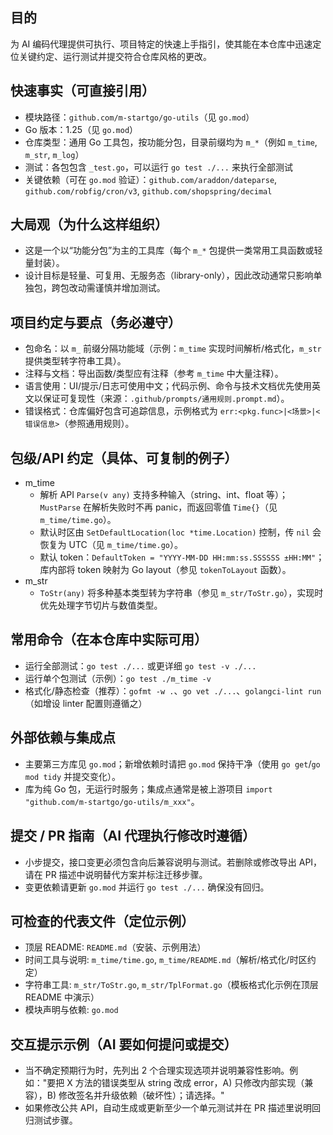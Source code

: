 ## 目的

为 AI 编码代理提供可执行、项目特定的快速上手指引，使其能在本仓库中迅速定位关键约定、运行测试并提交符合仓库风格的更改。

## 快速事实（可直接引用）

- 模块路径：`github.com/m-startgo/go-utils`（见 `go.mod`）
- Go 版本：1.25（见 `go.mod`）
- 仓库类型：通用 Go 工具包，按功能分包，目录前缀均为 `m_*`（例如 `m_time`, `m_str`, `m_log`）
- 测试：各包包含 `_test.go`，可以运行 `go test ./...` 来执行全部测试
- 关键依赖（可在 `go.mod` 验证）：`github.com/araddon/dateparse`, `github.com/robfig/cron/v3`, `github.com/shopspring/decimal`

## 大局观（为什么这样组织）

- 这是一个以“功能分包”为主的工具库（每个 `m_*` 包提供一类常用工具函数或轻量封装）。
- 设计目标是轻量、可复用、无服务态（library-only），因此改动通常只影响单独包，跨包改动需谨慎并增加测试。

## 项目约定与要点（务必遵守）

- 包命名：以 `m_` 前缀分隔功能域（示例：`m_time` 实现时间解析/格式化，`m_str` 提供类型转字符串工具）。
- 注释与文档：导出函数/类型应有注释（参考 `m_time` 中大量注释）。
- 语言使用：UI/提示/日志可使用中文；代码示例、命令与技术文档优先使用英文以保证可复现性（来源：`.github/prompts/通用规则.prompt.md`）。
- 错误格式：仓库偏好包含可追踪信息，示例格式为 `err:<pkg.func>|<场景>|<错误信息>`（参照通用规则）。

## 包级/API 约定（具体、可复制的例子）

- m_time
  - 解析 API `Parse(v any)` 支持多种输入（string、int、float 等）；`MustParse` 在解析失败时不再 panic，而返回零值 `Time{}`（见 `m_time/time.go`）。
  - 默认时区由 `SetDefaultLocation(loc *time.Location)` 控制，传 `nil` 会恢复为 UTC（见 `m_time/time.go`）。
  - 默认 token：`DefaultToken = "YYYY-MM-DD HH:mm:ss.SSSSSS ±HH:MM"`；库内部将 token 映射为 Go layout（参见 `tokenToLayout` 函数）。
- m_str
  - `ToStr(any)` 将多种基本类型转为字符串（参见 `m_str/ToStr.go`），实现时优先处理字节切片与数值类型。

## 常用命令（在本仓库中实际可用）

- 运行全部测试：`go test ./...` 或更详细 `go test -v ./...`
- 运行单个包测试（示例）：`go test ./m_time -v`
- 格式化/静态检查（推荐）：`gofmt -w .`、`go vet ./...`、`golangci-lint run`（如增设 linter 配置则遵循之）

## 外部依赖与集成点

- 主要第三方库见 `go.mod`；新增依赖时请把 `go.mod` 保持干净（使用 `go get`/`go mod tidy` 并提交变化）。
- 库为纯 Go 包，无运行时服务；集成点通常是被上游项目 `import "github.com/m-startgo/go-utils/m_xxx"`。

## 提交 / PR 指南（AI 代理执行修改时遵循）

- 小步提交，接口变更必须包含向后兼容说明与测试。若删除或修改导出 API，请在 PR 描述中说明替代方案并标注迁移步骤。
- 变更依赖请更新 `go.mod` 并运行 `go test ./...` 确保没有回归。

## 可检查的代表文件（定位示例）

- 顶层 README: `README.md`（安装、示例用法）
- 时间工具与说明: `m_time/time.go`, `m_time/README.md`（解析/格式化/时区约定）
- 字符串工具: `m_str/ToStr.go`, `m_str/TplFormat.go`（模板格式化示例在顶层 README 中演示）
- 模块声明与依赖: `go.mod`

## 交互提示示例（AI 要如何提问或提交）

- 当不确定预期行为时，先列出 2 个合理实现选项并说明兼容性影响。例如："要把 X 方法的错误类型从 string 改成 error，A) 只修改内部实现（兼容），B) 修改签名并升级依赖（破坏性）；请选择。"
- 如果修改公共 API，自动生成或更新至少一个单元测试并在 PR 描述里说明回归测试步骤。
